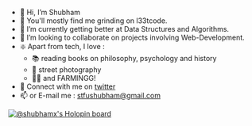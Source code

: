 - 👋 Hi, I’m Shubham
- 👀 You'll mostly find me grinding on l33tcode.
- 🌱 I’m currently getting better at Data Structures and Algorithms.
- 💞️ I’m looking to collaborate on projects involving Web-Development.
- ❇️ Apart from tech, I love :
     - 📚 reading books on philosophy, psychology and history
     - 📸 street photography 
     - 🧑‍🌾 and FARMINGG!
- 🐤 Connect with me on [twitter](https://twitter.com/shubhmst)
- 📫 or E-mail me : stfushubham@gmail.com

[![@shubhamx's Holopin board](https://holopin.io/api/user/board?user=shubhamx)](https://holopin.io/@shubhamx)

<!---
shubhamsth/shubhamsth is a ✨ special ✨ repository because its `README.md` (this file) appears on your GitHub profile.
You can click the Preview link to take a look at your changes.
--->
